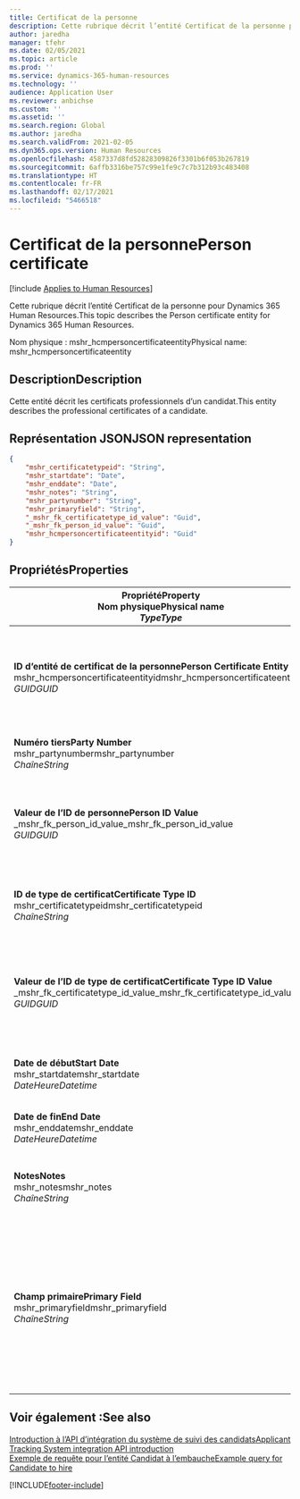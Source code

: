 ```yaml
---
title: Certificat de la personne
description: Cette rubrique décrit l’entité Certificat de la personne pour Dynamics 365 Human Resources.
author: jaredha
manager: tfehr
ms.date: 02/05/2021
ms.topic: article
ms.prod: ''
ms.service: dynamics-365-human-resources
ms.technology: ''
audience: Application User
ms.reviewer: anbichse
ms.custom: ''
ms.assetid: ''
ms.search.region: Global
ms.author: jaredha
ms.search.validFrom: 2021-02-05
ms.dyn365.ops.version: Human Resources
ms.openlocfilehash: 4587337d8fd52828309826f3301b6f053b267819
ms.sourcegitcommit: 6affb3316be757c99e1fe9c7c7b312b93c483408
ms.translationtype: HT
ms.contentlocale: fr-FR
ms.lasthandoff: 02/17/2021
ms.locfileid: "5466518"
---
```

# <a name="person-certificate"></a><span data-ttu-id="57a3b-103">Certificat de la personne</span><span class="sxs-lookup"><span data-stu-id="57a3b-103">Person certificate</span></span>

[!include [Applies to Human Resources](../includes/applies-to-hr.md)]

<span data-ttu-id="57a3b-104">Cette rubrique décrit l’entité Certificat de la personne pour Dynamics 365 Human Resources.</span><span class="sxs-lookup"><span data-stu-id="57a3b-104">This topic describes the Person certificate entity for Dynamics 365 Human Resources.</span></span>

<span data-ttu-id="57a3b-105">Nom physique : mshr_hcmpersoncertificateentity</span><span class="sxs-lookup"><span data-stu-id="57a3b-105">Physical name: mshr_hcmpersoncertificateentity</span></span>

## <a name="description"></a><span data-ttu-id="57a3b-106">Description</span><span class="sxs-lookup"><span data-stu-id="57a3b-106">Description</span></span>

<span data-ttu-id="57a3b-107">Cette entité décrit les certificats professionnels d’un candidat.</span><span class="sxs-lookup"><span data-stu-id="57a3b-107">This entity describes the professional certificates of a candidate.</span></span>

## <a name="json-representation"></a><span data-ttu-id="57a3b-108">Représentation JSON</span><span class="sxs-lookup"><span data-stu-id="57a3b-108">JSON representation</span></span>

```json
{
    "mshr_certificatetypeid": "String",
    "mshr_startdate": "Date",
    "mshr_enddate": "Date",
    "mshr_notes": "String",
    "mshr_partynumber": "String",
    "mshr_primaryfield": "String",
    "_mshr_fk_certificatetype_id_value": "Guid",
    "_mshr_fk_person_id_value": "Guid",
    "mshr_hcmpersoncertificateentityid": "Guid"
}
```

## <a name="properties"></a><span data-ttu-id="57a3b-109">Propriétés</span><span class="sxs-lookup"><span data-stu-id="57a3b-109">Properties</span></span>

| <span data-ttu-id="57a3b-110">Propriété</span><span class="sxs-lookup"><span data-stu-id="57a3b-110">Property</span></span><br><span data-ttu-id="57a3b-111">**Nom physique**</span><span class="sxs-lookup"><span data-stu-id="57a3b-111">**Physical name**</span></span><br><span data-ttu-id="57a3b-112">**_Type_**</span><span class="sxs-lookup"><span data-stu-id="57a3b-112">**_Type_**</span></span> | <span data-ttu-id="57a3b-113">Cas d’emploi</span><span class="sxs-lookup"><span data-stu-id="57a3b-113">Use</span></span> | <span data-ttu-id="57a3b-114">Description</span><span class="sxs-lookup"><span data-stu-id="57a3b-114">Description</span></span> |
| --- | --- | --- |
| <span data-ttu-id="57a3b-115">**ID d’entité de certificat de la personne**</span><span class="sxs-lookup"><span data-stu-id="57a3b-115">**Person Certificate Entity ID**</span></span><br><span data-ttu-id="57a3b-116">mshr_hcmpersoncertificateentityid</span><span class="sxs-lookup"><span data-stu-id="57a3b-116">mshr_hcmpersoncertificateentityid</span></span><br><span data-ttu-id="57a3b-117">*GUID*</span><span class="sxs-lookup"><span data-stu-id="57a3b-117">*GUID*</span></span> | <span data-ttu-id="57a3b-118">Lecture seule</span><span class="sxs-lookup"><span data-stu-id="57a3b-118">Read-only</span></span><br><span data-ttu-id="57a3b-119">Requis</span><span class="sxs-lookup"><span data-stu-id="57a3b-119">Required</span></span> | <span data-ttu-id="57a3b-120">Identificateur unique généré par le système pour le dossier d’entité de certificat de la personne.</span><span class="sxs-lookup"><span data-stu-id="57a3b-120">System-generated unique identifier for the person certificate entity record.</span></span> |
| <span data-ttu-id="57a3b-121">**Numéro tiers**</span><span class="sxs-lookup"><span data-stu-id="57a3b-121">**Party Number**</span></span><br><span data-ttu-id="57a3b-122">mshr_partynumber</span><span class="sxs-lookup"><span data-stu-id="57a3b-122">mshr_partynumber</span></span><br><span data-ttu-id="57a3b-123">*Chaîne*</span><span class="sxs-lookup"><span data-stu-id="57a3b-123">*String*</span></span> | <span data-ttu-id="57a3b-124">Lecture/écriture</span><span class="sxs-lookup"><span data-stu-id="57a3b-124">Read/write</span></span><br><span data-ttu-id="57a3b-125">Requis</span><span class="sxs-lookup"><span data-stu-id="57a3b-125">Required</span></span> | <span data-ttu-id="57a3b-126">ID de tiers (personne) du candidat.</span><span class="sxs-lookup"><span data-stu-id="57a3b-126">The party (person) ID of the candidate.</span></span> |
| <span data-ttu-id="57a3b-127">**Valeur de l’ID de personne**</span><span class="sxs-lookup"><span data-stu-id="57a3b-127">**Person ID Value**</span></span><br><span data-ttu-id="57a3b-128">_mshr_fk_person_id_value</span><span class="sxs-lookup"><span data-stu-id="57a3b-128">_mshr_fk_person_id_value</span></span><br><span data-ttu-id="57a3b-129">*GUID*</span><span class="sxs-lookup"><span data-stu-id="57a3b-129">*GUID*</span></span> | <span data-ttu-id="57a3b-130">Lecture seule</span><span class="sxs-lookup"><span data-stu-id="57a3b-130">Read-only</span></span><br><span data-ttu-id="57a3b-131">Requis</span><span class="sxs-lookup"><span data-stu-id="57a3b-131">Required</span></span><br><span data-ttu-id="57a3b-132">Clé étrangère : mshr_dirpersonentityid de l’entité mshr_dirpersonentity</span><span class="sxs-lookup"><span data-stu-id="57a3b-132">Foreign key: mshr_dirpersonentityid of mshr_dirpersonentity</span></span> | <span data-ttu-id="57a3b-133">Identificateur généré par le système de l’enregistrement de l’entité de tiers (personne).</span><span class="sxs-lookup"><span data-stu-id="57a3b-133">The system-generated identifier of the party (person) entity record.</span></span> |
| <span data-ttu-id="57a3b-134">**ID de type de certificat**</span><span class="sxs-lookup"><span data-stu-id="57a3b-134">**Certificate Type ID**</span></span><br><span data-ttu-id="57a3b-135">mshr_certificatetypeid</span><span class="sxs-lookup"><span data-stu-id="57a3b-135">mshr_certificatetypeid</span></span><br><span data-ttu-id="57a3b-136">*Chaîne*</span><span class="sxs-lookup"><span data-stu-id="57a3b-136">*String*</span></span> | <span data-ttu-id="57a3b-137">Lecture/écriture</span><span class="sxs-lookup"><span data-stu-id="57a3b-137">Read/write</span></span><br><span data-ttu-id="57a3b-138">Requis</span><span class="sxs-lookup"><span data-stu-id="57a3b-138">Required</span></span> |  <span data-ttu-id="57a3b-139">Identifiant du type de certificat défini dans Human Resources.</span><span class="sxs-lookup"><span data-stu-id="57a3b-139">The identifier of the certificate type defined in Human Resources.</span></span> |
| <span data-ttu-id="57a3b-140">**Valeur de l’ID de type de certificat**</span><span class="sxs-lookup"><span data-stu-id="57a3b-140">**Certificate Type ID Value**</span></span><br><span data-ttu-id="57a3b-141">_mshr_fk_certificatetype_id_value</span><span class="sxs-lookup"><span data-stu-id="57a3b-141">_mshr_fk_certificatetype_id_value</span></span><br><span data-ttu-id="57a3b-142">*GUID*</span><span class="sxs-lookup"><span data-stu-id="57a3b-142">*GUID*</span></span> | <span data-ttu-id="57a3b-143">Lecture seule</span><span class="sxs-lookup"><span data-stu-id="57a3b-143">Read-only</span></span><br><span data-ttu-id="57a3b-144">Requis</span><span class="sxs-lookup"><span data-stu-id="57a3b-144">Required</span></span><br><span data-ttu-id="57a3b-145">Clé étrangère : mshr_hcmcertificatetypeentityid de l’entité mshr_hcmcertificatetypeentity</span><span class="sxs-lookup"><span data-stu-id="57a3b-145">Foreign key: mshr_hcmcertificatetypeentityid of mshr_hcmcertificatetypeentity</span></span> | <span data-ttu-id="57a3b-146">Identificateur unique généré par le système du type de certificat de l’entité associée.</span><span class="sxs-lookup"><span data-stu-id="57a3b-146">System-generated unique identifier of the certificate type in the associated entity.</span></span> |
| <span data-ttu-id="57a3b-147">**Date de début**</span><span class="sxs-lookup"><span data-stu-id="57a3b-147">**Start Date**</span></span><br><span data-ttu-id="57a3b-148">mshr_startdate</span><span class="sxs-lookup"><span data-stu-id="57a3b-148">mshr_startdate</span></span><br><span data-ttu-id="57a3b-149">*DateHeure*</span><span class="sxs-lookup"><span data-stu-id="57a3b-149">*Datetime*</span></span> | <span data-ttu-id="57a3b-150">Lecture/écriture</span><span class="sxs-lookup"><span data-stu-id="57a3b-150">Read/write</span></span><br><span data-ttu-id="57a3b-151">Requis</span><span class="sxs-lookup"><span data-stu-id="57a3b-151">Required</span></span> | <span data-ttu-id="57a3b-152">Date à laquelle le certificat a été délivré.</span><span class="sxs-lookup"><span data-stu-id="57a3b-152">The date at which the certificate was issued.</span></span> |
| <span data-ttu-id="57a3b-153">**Date de fin**</span><span class="sxs-lookup"><span data-stu-id="57a3b-153">**End Date**</span></span><br><span data-ttu-id="57a3b-154">mshr_enddate</span><span class="sxs-lookup"><span data-stu-id="57a3b-154">mshr_enddate</span></span><br><span data-ttu-id="57a3b-155">*DateHeure*</span><span class="sxs-lookup"><span data-stu-id="57a3b-155">*Datetime*</span></span> | <span data-ttu-id="57a3b-156">Lecture/écriture</span><span class="sxs-lookup"><span data-stu-id="57a3b-156">Read/write</span></span><br><span data-ttu-id="57a3b-157">Facultatif</span><span class="sxs-lookup"><span data-stu-id="57a3b-157">Optional</span></span> | <span data-ttu-id="57a3b-158">Date à laquelle le certificat va expirer.</span><span class="sxs-lookup"><span data-stu-id="57a3b-158">The date at which the certificate will expire.</span></span> |
| <span data-ttu-id="57a3b-159">**Notes**</span><span class="sxs-lookup"><span data-stu-id="57a3b-159">**Notes**</span></span><br><span data-ttu-id="57a3b-160">mshr_notes</span><span class="sxs-lookup"><span data-stu-id="57a3b-160">mshr_notes</span></span><br><span data-ttu-id="57a3b-161">*Chaîne*</span><span class="sxs-lookup"><span data-stu-id="57a3b-161">*String*</span></span> | <span data-ttu-id="57a3b-162">Lecture/écriture</span><span class="sxs-lookup"><span data-stu-id="57a3b-162">Read/write</span></span><br><span data-ttu-id="57a3b-163">Facultatif</span><span class="sxs-lookup"><span data-stu-id="57a3b-163">Optional</span></span> | <span data-ttu-id="57a3b-164">Notes à l’intention des recruteurs et des responsables du recrutement.</span><span class="sxs-lookup"><span data-stu-id="57a3b-164">Notes for use by hiring managers and recruiters.</span></span> |
| <span data-ttu-id="57a3b-165">**Champ primaire**</span><span class="sxs-lookup"><span data-stu-id="57a3b-165">**Primary Field**</span></span><br><span data-ttu-id="57a3b-166">mshr_primaryfield</span><span class="sxs-lookup"><span data-stu-id="57a3b-166">mshr_primaryfield</span></span><br><span data-ttu-id="57a3b-167">*Chaîne*</span><span class="sxs-lookup"><span data-stu-id="57a3b-167">*String*</span></span> | <span data-ttu-id="57a3b-168">Lecture seule</span><span class="sxs-lookup"><span data-stu-id="57a3b-168">Read-only</span></span><br><span data-ttu-id="57a3b-169">Requis</span><span class="sxs-lookup"><span data-stu-id="57a3b-169">Required</span></span> |  <span data-ttu-id="57a3b-170">Champ à utiliser comme identifiant principal de l’enregistrement d’entité.</span><span class="sxs-lookup"><span data-stu-id="57a3b-170">Field to be used as an identifier of the entity record.</span></span> <span data-ttu-id="57a3b-171">Combinaison du numéro de tiers, de l’ID du type de certificat et de la date de début.</span><span class="sxs-lookup"><span data-stu-id="57a3b-171">Combination of party number, certificate type ID, and start date.</span></span> |

## <a name="see-also"></a><span data-ttu-id="57a3b-172">Voir également :</span><span class="sxs-lookup"><span data-stu-id="57a3b-172">See also</span></span>

[<span data-ttu-id="57a3b-173">Introduction à l’API d’intégration du système de suivi des candidats</span><span class="sxs-lookup"><span data-stu-id="57a3b-173">Applicant Tracking System integration API introduction</span></span>](hr-admin-integration-ats-api-introduction.md)<br>
[<span data-ttu-id="57a3b-174">Exemple de requête pour l’entité Candidat à l’embauche</span><span class="sxs-lookup"><span data-stu-id="57a3b-174">Example query for Candidate to hire</span></span>](hr-admin-integration-ats-api-candidate-to-hire-example-query.md)



[!INCLUDE[footer-include](../includes/footer-banner.md)]